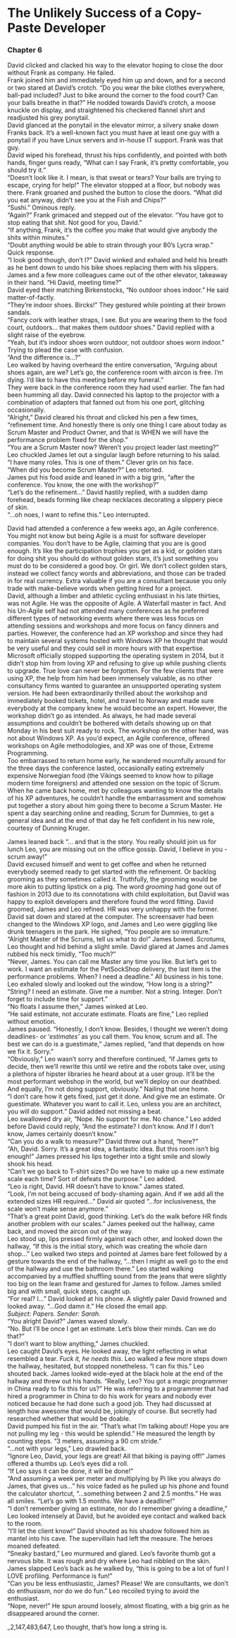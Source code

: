 # The Unlikely Success of a Copy-Paste Developer  
### Chapter 6  
  
David clicked and clacked his way to the elevator hoping to close the door without Frank as company. He failed.  
Frank joined him and immediately eyed him up and down, and for a second or two stared at David’s crotch. “Do you wear the bike clothes everywhere, ball-pad included? Just to bike around the corner to the food court? Can your balls breathe in that?” He nodded towards David’s crotch, a moose knuckle on display, and straightened his checkered flannel shirt and readjusted his grey ponytail.  
David glanced at the ponytail in the elevator mirror, a silvery snake down Franks back. It’s a well-known fact you must have at least one guy with a ponytail if you have Linux servers and in-house IT support. Frank was that guy.  
David wiped his forehead, thrust his hips confidently, and pointed with both hands, finger guns ready, “What can I say Frank, it’s pretty comfortable, you should try it.”  
“Doesn’t look like it. I mean, is that sweat or tears? Your balls are trying to escape, crying for help!” The elevator stopped at a floor, but nobody was there. Frank groaned and pushed the button to close the doors. “What did you eat anyway, didn’t see you at the Fish and Chips?”  
“Sushi.” Ominous reply.  
“Again?” Frank grimaced and stepped out of the elevator. “You have got to stop eating that shit. Not good for you, David.”  
“If anything, Frank, it’s the coffee you make that would give anybody the shits within minutes.”  
“Doubt anything would be able to strain through your 80’s Lycra wrap.” Quick response.  
“I look good though, don’t I?” David winked and exhaled and held his breath as he bent down to undo his bike shoes replacing them with his slippers. James and a few more colleagues came out of the other elevator, takeaway in their hand. “Hi David, meeting time?”  
David eyed their matching Birkenstocks, “No outdoor shoes indoor.” He said matter-of-factly.  
“They’re indoor shoes. Bircks!” They gestured while pointing at their brown sandals.  
“Fancy cork with leather straps, I see. But you are wearing them to the food court, outdoors… that makes them outdoor shoes.” David replied with a slight raise of the eyebrow.  
“Yeah, but it’s indoor shoes worn outdoor, not outdoor shoes worn indoor.” Trying to plead the case with confusion.  
“And the difference is…?”  
Leo walked by having overheard the entire conversation, “Arguing about shoes again, are we? Let’s go, the conference room with aircon is free. I’m dying. I’d like to have this meeting before my funeral.”  
They were back in the conference room they had used earlier. The fan had been humming all day. David connected his laptop to the projector with a combination of adapters that fanned out from his one port, glitching occasionally.  
“Alright,” David cleared his throat and clicked his pen a few times, “refinement time. And honestly there is only one thing I care about today as Scrum Master and Product Owner, and that is WHEN we will have the performance problem fixed for the shop.”  
“You are a Scrum Master now? Weren’t you project leader last meeting?” Leo chuckled James let out a singular laugh before returning to his salad.  
“I have many roles. This is one of them.” Clever grin on his face.  
“When did you become Scrum Master?” Leo retorted.  
James put his food aside and leaned in with a big grin, “after the conference. You know, the one with the workshop?”  
“Let’s do the refinement…” David hastily replied, with a sudden damp forehead, beads forming like cheap necklaces decorating a slippery piece of skin.  
“…oh noes, I want to refine this.” Leo interrupted.  
  
David had attended a conference a few weeks ago, an Agile conference.  
You might not know but being Agile is a must for software developer companies. You don’t have to be Agile, claiming that you are is good enough. It’s like the participation trophies you get as a kid, or golden stars for doing shit you should do without golden stars, it’s just something you must do to be considered a good boy. Or girl. We don’t collect golden stars, instead we collect fancy words and abbreviations, and those can be traded in for real currency. Extra valuable if you are a consultant because you only trade with make-believe words when getting hired for a project.  
David, although a limber and athletic cycling enthusiast in his late thirties, was not Agile. He was the opposite of Agile. A Waterfall master in fact. And his Un-Agile self had not attended many conferences as he preferred different types of networking events where there was less focus on attending sessions and workshops and more focus on fancy dinners and parties. However, the conference had an XP workshop and since they had to maintain several systems hosted with Windows XP he thought that would be very useful and they could sell in more hours with that expertise.  
Microsoft officially stopped supporting the operating system in 2014, but it didn’t stop him from loving XP and refusing to give up while pushing clients to upgrade. True love can never be forgotten. For the few clients that were using XP, the help from him had been immensely valuable, as no other consultancy firms wanted to guarantee an unsupported operating system version. He had been extraordinarily thrilled about the workshop and immediately booked tickets, hotel, and travel to Norway and made sure everybody at the company knew he would become an expert. However, the workshop didn’t go as intended. As always, he had made several assumptions and couldn’t be bothered with details showing up on that Monday in his best suit ready to rock. The workshop on the other hand, was not about Windows XP. As you’d expect, an Agile conference, offered workshops on Agile methodologies, and XP was one of those, Extreme Programming.  
Too embarrassed to return home early, he wandered mournfully around for the three days the conference lasted, occasionally eating extremely expensive Norwegian food (the Vikings seemed to know how to pillage modern time foreigners) and attended one session on the topic of Scrum. When he came back home, met by colleagues wanting to know the details of his XP adventures, he couldn’t handle the embarrassment and somehow put together a story about him going there to become a Scrum Master. He spent a day searching online and reading, Scrum for Dummies, to get a general idea and at the end of that day he felt confident in his new role, courtesy of Dunning Kruger.  
  
James leaned back “… and that is the story. You really should join us for lunch Leo, you are missing out on the office gossip. David, I believe in you - scrum away!”  
David excused himself and went to get coffee and when he returned everybody seemed ready to­­­ get started with the refinement. Or backlog grooming as they sometimes called it. Truthfully, the grooming would be more akin to putting lipstick on a pig. The word _grooming_ had gone out of fashion in 2013 due to its connotations with child exploitation, but David was happy to exploit developers and therefore found the word fitting. David groomed, James and Leo refined. HR was very unhappy with the former.  
David sat down and stared at the computer. The screensaver had been changed to the Windows XP logo, and James and Leo were giggling like drunk teenagers in the park. He sighed, “You people are so immature.”  
“Alright Master of the Scrums, tell us what to do!” James bowed. _Scrotums,_ Leo thought and hid behind a slight smile. David glared at James and James rubbed his neck timidly, “Too much?”  
“Never, James. You can call me Master any time you like. But let’s get to work. I want an estimate for the PetSockShop delivery, the last item is the performance problems. When? I need a deadline.” All business in his tone.  
Leo exhaled slowly and looked out the window, “How long is a string?”  
“String? I need an estimate. Give me a number. Not a string. Integer. Don’t forget to include time for support.”  
“No floats I assume then,” James winked at Leo.  
“He said estimate, not accurate estimate. Floats are fine,” Leo replied without emotion.  
James paused. “Honestly, I don’t know. Besides, I thought we weren’t doing deadlines- or ‘_estimates’_ as you call them. You know, scrum and all. The best we can do is a guestimate,” James replied, “and that depends on how we fix it. Sorry.”  
“Obviously,” Leo wasn’t sorry and therefore continued, “if James gets to decide, then we’ll rewrite this until we retire and the robots take over, using a plethora of hipster libraries he heard about at a user group. It’ll be the most performant webshop in the world, but we’ll deploy on our deathbed. And equally, I’m not doing support, obviously.” Nailing that one home.  
“I don’t care how it gets fixed, just get it done. And give me an estimate. Or guestimate. Whatever you want to call it. Leo, unless you are an architect, you will do support.” David added not missing a beat.  
Leo swallowed dry air, “Nope. No support for me. No chance.” Leo added before David could reply, ”And the estimate? I don’t know. And If I don’t know, James certainly doesn’t know.”  
“Can you do a walk to measure?” David threw out a hand, “here?”  
“Ah, David. Sorry. It’s a great idea, a fantastic idea. But this room isn’t big enough!” James pressed his lips together into a tight smile and slowly shook his head.  
“Can’t we go back to T-shirt sizes? Do we have to make up a new estimate scale each time? Sort of defeats the purpose.” Leo added.  
“Leo is right, David. HR doesn’t have to know.” James stated.  
“Look, I’m not being accused of body-shaming again. And if we add all the extended sizes HR required…” David air quoted “…for inclusiveness, the scale won’t make sense anymore.”  
“That’s a great point David, good thinking. Let’s do the walk before HR finds another problem with our scales.” James peeked out the hallway, came back, and moved the aircon out of the way.  
Leo stood up, lips pressed firmly against each other, and looked down the hallway, “If this is the initial story, which was creating the whole darn shop…” Leo walked two steps and pointed at James bare feet followed by a gesture towards the end of the hallway, “…then I might as well go to the end of the hallway and use the bathroom there.” Leo started walking accompanied by a muffled shuffling sound from the jeans that were slightly too big on the lean frame and gestured for James to follow. James smiled big and with small, quick steps, caught up.  
“For real? I…” David looked at his phone. A slightly paler David frowned and looked away. “…God damn it.” He closed the email app.  
_Subject: Papers. Sender: Sarah._  
“You alright David?” James waved slowly.  
“No. But I’ll be once I get an estimate. Let’s blow their minds. Can we do that?”  
”I don’t want to blow anything,” James chuckled.  
Leo caught David’s eyes. He looked away, the light reflecting in what resembled a tear. _Fuck it, he needs this_. Leo walked a few more steps down the hallway, hesitated, but stopped nonetheless. “I can fix this.” Leo shouted back. James looked wide-eyed at the black hole at the end of the hallway and threw out his hands. “Really, Leo? You got a magic programmer in China ready to fix this for us?” He was referring to a programmer that had hired a programmer in China to do his work for years and nobody ever noticed because he had done such a good job. They had discussed at length how awesome that would be, jokingly of course. But secretly had researched whether that would be doable.  
David pumped his fist in the air. “That’s what I’m talking about! Hope you are not pulling my leg - this would be splendid.” He measured the length by counting steps. “3 meters, assuming a 90 cm stride.”  
“…not with your legs,” Leo drawled back.  
“Ignore Leo, David, your legs are great! All that biking is paying off!” James offered a thumbs up. Leo’s eyes did a roll.  
“If Leo says it can be done, it will be done!”  
“And assuming a week per meter and multiplying by Pi like you always do James, that gives us…” his voice faded as he pulled up his phone and found the calculator shortcut, “…something between 2 and 2.5 months.” He was all smiles. “Let’s go with 1.5 months. We have a deadline!”  
“I don’t remember giving an estimate, nor do I remember giving a deadline,” Leo looked intensely at David, but he avoided eye contact and walked back to the room.  
“I’ll let the client know!” David shouted as his shadow followed him as mantel into his cave. The supervillain had left the measure. The heroes moaned defeated.  
“Sneaky bastard,” Leo murmured and glared. Leo’s favorite thumb got a nervous bite. It was rough and dry where Leo had nibbled on the skin.  
James slapped Leo’s back as he walked by, “this is going to be a lot of fun! I LOVE profiling. Performance is fun!”  
“Can you be less enthusiastic, James? Please! We are consultants, we don’t do enthusiasm, nor do we do fun.” Leo recoiled trying to avoid the enthusiast.  
“Nope, never!” He spun around loosely, almost floating, with a big grin as he disappeared around the corner.  
  
_2,147,483,647, Leo thought, that’s how long a string is.  
